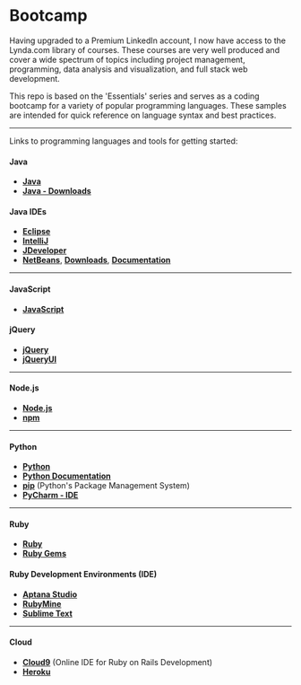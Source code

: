 # Bootcamp

Having upgraded to a Premium LinkedIn account, I now have access to the Lynda.com library of courses. These courses are very well produced and cover a wide spectrum of topics including project management, programming, data analysis and visualization, and full stack web development.

This repo is based on the 'Essentials' series and serves as a coding bootcamp for a variety of popular programming languages. These samples are intended for quick reference on language syntax and best practices.

---

Links to programming languages and tools for getting started:

#### Java

- **<a href="https://www.oracle.com/java/index.html" target="_blank" title="Java">Java</a>**
- **<a href="http://www.oracle.com/technetwork/java/javase/downloads/index.html" target="_blank" title="Java Downloads">Java - Downloads</a>**

#### Java IDEs

- **<a href="https://eclipse.org/" target="_blank" title="Eclipse">Eclipse</a>**
- **<a href="https://www.jetbrains.com/idea/" target="_blank" title="IntelliJ">IntelliJ</a>**
- **<a href="http://www.oracle.com/technetwork/developer-tools/jdev/overview/index.html" target="_blank" title="JDeveloper">JDeveloper</a>**
- **<a href="https://netbeans.org/" target="_blank" title="NetBeans">NetBeans</a>**, **<a href="https://netbeans.org/downloads/" target="_blank" title="NetBeans Downloads">Downloads</a>**, **<a href="https://netbeans.org/kb/index.html" target="_blank" title="NetBeans Documentation">Documentation</a>** 
 
---

#### JavaScript

- **<a href="https://developer.mozilla.org/en-US/docs/Web/JavaScript" target="_blank">JavaScript</a>**

#### jQuery

- **<a href="https://jquery.com/" target="_blank" title="jQuery">jQuery</a>**
- **<a href="https://jqueryui.com/" target="_blank" title="jQueryUI">jQueryUI</a>**

---

#### Node.js

- **<a href="https://nodejs.org/en/" target="_blank">Node.js</a>**
- **<a href="https://www.npmjs.com/" target="_blank">npm</a>**

---

#### Python

- **<a href="https://www.python.org/" target="_blank">Python</a>**
- **<a href="https://www.python.org/doc/" target="_blank">Python Documentation</a>**
- **<a href="https://pip.pypa.io/en/stable/#" target="_blank">pip</a>** (Python's Package Management System)                
- **<a href="http://www.jetbrains.com/pycharm/" target="_blank" title="PyCharm">PyCharm - IDE</a>**

---

#### Ruby

- **<a href="https://www.ruby-lang.org/en/" target="_blank">Ruby</a>**
- **<a href="https://rubygems.org/" target="_blank">Ruby Gems</a>**

#### Ruby Development Environments (IDE)

- **<a href="http://www.aptana.com/" target="_blank">Aptana Studio</a>**
- **<a href="https://www.jetbrains.com/ruby/" target="_blank">RubyMine</a>**
- **<a href="https://www.sublimetext.com/" target="_blank">Sublime Text</a>**

---

#### Cloud

- **<a href="https://c9.io/">Cloud9</a>** (Online IDE for Ruby on Rails Development)
- **<a href="https://www.heroku.com/">Heroku</a>**



